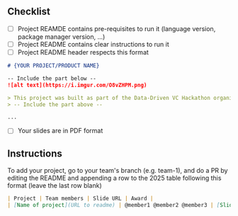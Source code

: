 ## Checklist

- [ ] Project REAMDE contains pre-requisites to run it (language version, package manager version, ...)
- [ ] Project README contains clear instructions to run it
- [ ] Project README header respects this format

```md
# {YOUR PROJECT/PRODUCT NAME}

-- Include the part below --
![alt text](https://i.imgur.com/O8vZHPM.png)

> This project was built as part of the Data-Driven VC Hackathon organized by [Red River West](https://redriverwest.com) & [Bivwak! by BNP Paribas](https://bivwak.bnpparibas/)
> -- Include the part above --

...
```

- [ ] Your slides are in PDF format

## Instructions

To add your project, go to your team's branch (e.g. team-1), and do a PR by editing the README and appending a row to the 2025 table following this format (leave the last row blank)

```md
| Project | Team members | Slide URL | Award |
| [Name of project](URL to readme) | @member1 @member2 @member3 | [Slides](URL to slide) | \_ |
```
